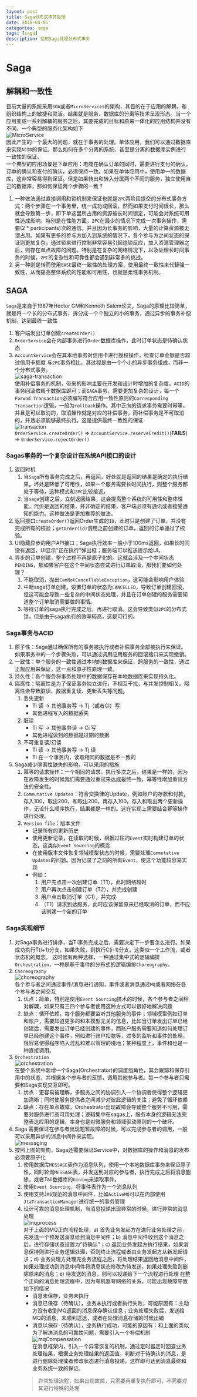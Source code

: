 ```yaml
---
layout: post
title: Saga分布式事务处理
date: 2018-04-05
categories: saga
tags: [saga]
description: 使用Saga处理分布式事务
---
```



# Saga
## 解耦和一致性
目前大量的系统采用`SOA`或者`MicroServices`的架构，其目的在于应用的解耦，和组织结构上的敏捷和灵活。结果就是服务、数据库的分离等技术呈现形态。当一个应用变成一系列解耦的服务之后，其要完成的目标和原来一体化的应用结构并没有不同。一个典型的服务化架构如下  
![MicroService](http://ooi50usvb.bkt.clouddn.com/_microservi_1522230120_22800.png)  
因此产生的一个最大的问题，就在于事务的处理。单体应用，我们可以通过数据库来实现`ACID`的保证。那么如何在多个分离的系统、甚至是分离的数据库实例进行一致性的保证。  
一个典型的应用场景是下单应用：电商在确认订单的同时，需要进行支付的确认，订单的确认和支付的确认，必须保持一致。如果在单体应用中，使用单一的数据库，这非常容易得到保证。但是如果转出和转入分属两个不同的服务，独立使用自己的数据库，那如何保证两个步骤的一致？  
1. 一种做法通过直接调用和锁机制来保证也就是`2PC`两阶段提交的分布式事务方式：两个步骤在一个事务里，统一成功或回滚，然而如果支付时间很长，那么就会导致第一步，即下单这里所占用的资源被长时间锁定，可能会对系统可用性造成影响，特别是在性能方面，`2PC`在最少的情况下完成一次事务操作，需要(2 * participants)次的通信。并且因为长事务的影响，大量的计算资源被无谓占用。如果有更多的参与方加入到系统的情况下，各个参与方之间状态的保证则更加复杂，通过锁来进行控制非常容易引起连锁反应，加入资源管理器之后，则存在单点故障的问题。特别是在复杂的网络情况下，以及处理长时间事务的时候，`2PC`的复杂性和可靠性都会遇到非常多的挑战。
2. 另一种则是转而使用`BASE`最终一致性的处理方案，使用最终一致性来代替强一致性，从而提高整体系统的性能和可用性，也就是柔性事务机制。  
## SAGA
`Saga`是来自于1987年Hector GM和Kenneth Salem论文，Saga的原理比较简单，就是将一个长的分布式事务，拆分成一个个独立的小的事务，通过异步的事务补偿机制，达到最终一致性  
1. 客户端发出订单创建`createOrder()`
2. `OrderService`会在内部事务进行`Order`数据库操作，此时订单状态是待确认状态
3. `AccountService`会在其本地事务对信用卡进行授权操作，检查订单金额是否超过信用卡额度
与`2PC`事务相比，其过程是由一个个小的异步事务组成，而非一个分布式事务。  
![saga-transaction](http://ooi50usvb.bkt.clouddn.com/_sagatransa_1522238479_5085.png)   
使用补偿事务的机制，带来的影响主要在开发和设计时增加的复杂度。`ACID`的事务回滚依赖于数据库即可；而`SAGA`事务，需要更加复杂的设计，每一个`Forwad Transaction`必须编写符合应用一致性原则的`Corresponding Transaction`逻辑，一般为`rollback`操作。其中正向的请求事务需要时幂等，并且是可以取消的，取消操作就是对应的补偿事务，而补偿事务是不可取消的，并且必须能够最终执行。这是提供最终一致性的保证  
![transacion](http://ooi50usvb.bkt.clouddn.com/_transacion_1522239011_8358.png)  
`OrderService.createOrder()` => `AccountService.reserveCredit()`(**FAILS**) => `OrderService.rejectOrder()`  

### Sagas事务的一个复杂设计在系统API接口的设计  
1. 返回时机
    1. 当`Saga`所有事务完成之后，再返回，好处就是返回的结果是确定的执行结果，坏处是降低了可用性，如果一个服务需要长时间执行，则整个服务都处于等待，这种模式和`2PC`比较接近。
    2. 当`saga`创建之后，立刻返回结果，这会提高整个系统的可用性和整体性能，代价是返回的结果，并非确定的结果，客户端必须有通讯或者接受通知的能力。这种做法是更加推荐的做法。
2. 返回接口`createOrder()`返回Order生成的`ID`，此时只是创建了订单，并没有完成所有的校验；`getOrder(id)`调用之前创建的订单，返回的订单通过了校验。
3. UI隐藏异步的用户API接口；Saga执行效率一般小于100ms返回，如果长时间没有返回，UI显示"正在执行"弹出框；服务端可以推送提示给UI。
4. 异步的订单创建，整个过程不再是原子化的。这就会涉及一个中间状态`PENDING`，那如果客户在这个中间状态尝试进行订单取消，那我们要如何处理？
    1. 不能取消，抛出`CanNotCancellableException`，这可能会影响用户体验
    2. 中断saga订单创建，设置订单的状态为`CANCELLED`，导致订单创建回滚，但这可能会导致一些复杂的中间状态处理，并且在订单创建的服务需要知道整个订单取消需要做的事情。
    3. 等待订单的saga执行完成之后，再进行取消。这会导致类似`2PC`的分布式锁，但是由于saga执行的效率较高，这是可行的。  
### Saga事务与ACID
1. 原子性：Saga通过确保所有的事务被执行或者补偿事务全部被执行来保证。如果事务中的一个步骤失败，可以通过调用应用服务的回滚接口来实现撤销。
2. 一致性：单个服务的一致性通过本地的数据库来保证，跨服务的一致性，通过正规应用来保证，这一点和原子性原理一致。
3. 持久性：各个服务将事务处理中的数据保存在本地数据库来实现持久化。
4. 隔离性：隔离性是为了保证事务独立进行，不相互干扰，与并发控制相关。隔离性会导致脏读、数据重复读、更新丢失等问题。
    1. 丢失更新
        * Ti 读 -> 其他事务写 -> Tj（或者Ci）写
        * 其他进程写入的数据丢失
    2. 脏读
        * Ti 写 -> 其他事务读 -> Ci 写
        * 其他进程读到的数据是过期的数据
    3. 不可重复读/幻读
        * Ti 读 -> 其他事务写 -> Tj 读
        * Ti 在一个事务内，读取相同的数据是不一致的
 5. Saga减少隔离性缺失的影响，可以采用的措施
     1. 幂等的请求操作：一个相同的请求，执行多次之后，结果是一样的，因为在故障发生的时候我们需要通过重试来达成最终一致，幂等性增加重试方法的安全性。
     2. `Commutative Updates`：符合交换律的Update，例如账户的存款和付款，存入100，取出200，和取出200，再存入100。存入和取出两个更新操作，无论什么顺序执行，结果都是一样的。这在实现上需要结合幂等操作进行处理。
     3. `Version file`：版本文件
         * 记录所有的更新历史
         * 使用更新记录，在读取的时候，根据过往的`Event`实时构建订单的状态。这类似`Event Sourcing`的概念
         * 在使用版本文件恢复领域模型状态的时候，需要处理`Commutative Updates`的问题。因为记录了之前的所有`Event`，使这个功能较容易实现
         * 例如：
             1. 用户先点击一次创建订单（T1），此时网络超时
             2. 用户再次点击创建订单（T2），并完成创建
             3. 用户点击取消订单（C1），并完成
             4. （T1）请求到达服务，此时应该保留原来已经取消的订单，而不应该创建一个新的订单
### Saga实现细节
1. 对Saga事务进行排序，当Ti事务完成之后，需要决定下一步要怎么进行。如果成功执行T(i+1)分支，如果失败，则执行C(i-1)分支。这类似一个工作流，或者状态机的概念。 这时候有两种选择，一种通过集中式的逻辑编排`Orchestration`，一种是基于事件的分布式的逻辑编排`Choreography`。
2. `Choreography`  
![choreography](http://ooi50usvb.bkt.clouddn.com/_choreograp_1522479504_16533.png)  
各个参与者之间通过事件/消息进行通知，事件或者消息通过`MQ`或者网络在各个参与者之间交互  
    1. 优点：简单，特别是使用`Event Sourcing`技术的时候，各个参与者之间相对解耦，如果只有三四个参与者使用这种方式可以很好地解决问题
    2. 缺点：循环依赖，每个服务都要监听其他服务的事件；领域模型例如订单和账户，需要知道更多的和本模型无关的信息，比如当订单发出订单已经创建后，需要发出订单已经创建的事件，而账户服务需要知道如何处理订单已经创建这个事件，例如进行账户扣款等，过多的监听和事件的处理，很容易使得程序陷入混乱和难以管理的境地；某种程度上，事件和也是一种直接调用。
 3. `Orchestration`  
 ![orchestration](http://ooi50usvb.bkt.clouddn.com/_orchestrat_1522480277_26947.png)  
在整个系统中新增一个Saga(Orchestrator)的调度组角色，其会跟踪和保存引用中的状态，并根据各个参与者的反馈，调用其他参与者。每一个参与者只需要和Saga实现交互即可。  
    1. 优点：更容易被理解，多服务之间的协调引入一个协调者使得整个逻辑更加清晰；同时使服务提供者之间减少对彼此逻辑的关注；避免了循环依赖
    2. 缺点：存在单点故障，Orchestrator出现故障会导致整个服务不可用，需要对服务进行高可用处理；逻辑集中在sagas上，服务本身的逻辑无法完整表达应用的逻辑，本身也是对微服务和领域驱动原则的一个破坏。  
4. Saga 需要保证在参与者出现短暂故障的时候，可以完成参与者的调用，一般可以采用异步的消息中间件来实现。  
 ![messaging](http://ooi50usvb.bkt.clouddn.com/_messaging_1522484748_4375.png)  
5. 按照上图的架构，Saga还需要保证Service中，对数据库的操作和消息的发布必须要原子化  
    1. 使用数据库`MESSAGE`表作为消息队列，使用一个本地数据库事务来保证原子性，同时轮询`MESSAGE`表，并发送到对应的参与者，执行完成之后将消息删除，或者Tail数据库的`binlog`来读取事件。
    2. 使用`Event Sourcing`，将事件表作为一个消息队列
    3. 使用支持`JMS`规范的消息中间件，比如`ActiveMQ`可以在内部使用`JtaTransactionManager`进行统一的事务管理
    4. 设计可靠的消息处理机制，当消息投递出现异常的时候，进行异常的消息处理  
    ![mqprocess](http://ooi50usvb.bkt.clouddn.com/_mqprocess_1522930051_1368191210.png)  
         对于上面的MQ正向流程处理，a) 首先业务发起方在进行业务处理之前，先发送一个预发送消息给到消息中间件；b) 消息中间件收到这个消息之后，进行存储状态设置为"待确认"；c) 返回业务发起方执行结果，如果消息保持则进行业务逻辑处理，否则终止流程或者由业务发起方从新发起请求；d) 业务处理方处理完业务流程之后，将处理结果返回给消息中间件，如果处理成功则消息中间件将消息状态修改为待发送，如果处理失败则删除原来的消息；e) 待发送的消息，则可以投递给下一个流程进行处理
         在整个正向的消息处理流程中，因为夸机器夸网络的关系，可能出现故障导致如下的情况  
         * 消息未保存，业务未执行
         * 消息已保存（待确认），业务未执行或者执行失败，可能原因有：主动方没有收到MQ返回的消息保存确认信息；业务处理失败后，发送给MQ的消息，未顺利送达，或者在处理消息存储的时候出错
         * 消息以保存（待确认），业务执行成功，可能的原因有：和上面的类似
         为了解决消息的可靠性问题，需要引入一个补偿机制  
         ![mqCompensation](http://ooi50usvb.bkt.clouddn.com/_mqcompensa_1522931140_1628583071.png)  
         在消息框架内，引入一个异常恢复的机制，通过定时器定时回查业务处理结果，根据业务处理结果的返回值，判断对于待确认的消息，是进行删除处理或者修改状态进行消息投递。这样即可达到消息最终和业务系统一致的保证。  
         > 异常处理流程，如果出现故障，只需要再重复执行即可，不需要对其进行特殊的处理